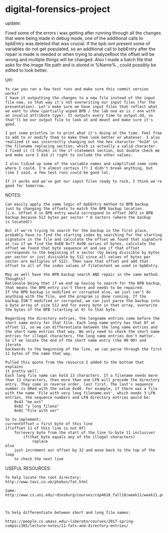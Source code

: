 # digital-forensics-project
update:

Fixed some of the errors i was getting after running through all the changes 
that were being made in debug mode, one of the additional calls to bpbEntry
was deleted that was crucial. If the bpb isnt present some of variables do not 
get populated, so an additional call to bpbEntry after the repair is made is 
needed or when trying to analyzeRoot the offset will be wrong and multiple 
things will be changed.
Also I made a batch file that asks for the image file path and is stored in
%Name% , could possibly be edited to look better.


UH:

	Yo can you run a few test runs and make sure this commit version works?
	I have it outputting the changes to a new file instead of the input
	file now, so that way it's not overwriting our input files (for the
	presentation). Let's make sure we have input files that reflect what
	we want to show (partially wiped BPB / the lab one as is / one with 
	an invalid attribute type). It outputs every time to output.dd, so 
	that'll be our output file to look at and mount and make sure it's
	good.

	I put some printlns in to print what it's doing at the time. Feel free
	to add to or modify them to make them look better or whatever. I also
	realized it was incorrectly changing out the hex character "0x2d" in
	the filename replacing section, which is actually a valid character.
	I fixed it (I think) in the if-statement section, but double check me
	and make sure I did it right to include the other values.

	I also tidied up some of the variable names and simplified some code 
	where I could. I'm almost certain (?) I didn't break anything, but 
	like I said, a few test runs could be good lol. 

	If it works and we've got our input files ready to rock, I think we're
	good for tomorrow. 

NOTES:

	Can easily apply the same logic of bpbEntry method to BPB backup
	just by changing the offsets to match the BPB backup location.
	(i.e. offset 0 in BPB entry would correspond to offset 3072 in BPB
	backup because 512 bytes per sector * 6 sectors (where the backup
	is located))

	But if we're trying to search for the backup in the first place,
	probably have to find the starting index by searching for the starting
	signature in the file and calculate the offset we found that signature
	at (so if we find the 0xEB 0x?? 0x90 series of bytes, calculate the
	offset we found that byte sequence at and see if that offset
	corresponds to the beginning of a sector (by being divisible by bytes
	per sector or just divisible by 512 since all values of bytes per
	sector are multiples of 512). Then save that offset and add that
	offset to all of the index values of fileContent we used in bpbEntry.

	May as well have the BPB backup search AND repair in the same method.
	Thoughts?
	Rationale being that if we end up having to search for the BPB backup,
	that means the BPB entry isn't there and needs to be repaired.
	If the BPB backup is modified or corrupted also, we just can't do
	anything with the file, and the program is done running. If the
	backup ISN'T modified or corrupted, we can just parse the backup into
	a byte array of size 512 and for every byte in that array, overwrite
	the bytes of the BPB (starting at 0) to that byte.

	Regarding the directory entries, the longname entries come before the
	short name entry for that file. Each long name entry has that 0f at
	offset 11, so we can differentiate between the long name entries and
	the short name entries that way. We only need to check the short name
	entries for illegal characters, the long name entries don't matter.
	So if we locate the end of the short name entry (the 00 00) and iterate
	backwards to the beginning of the line, we can parse through the first
	11 bytes of the name that way.

	Pulled this quote from the resource I added to the bottom that explains 
	it pretty well:
	Each long file name can hold 13 characters. If a filename needs more
	than 13 characters, then more than one LFN will precede the directory
	entry. They come in reverse order, last first. The last's sequence 
	number is ORed with the value 0x40. For example, if there was a file
	with the name 'File with very long filename.ext', which needs 3 LFN
	entries, the sequence numbers and LFN directory entries would be:
		0x43 "me.ext"
		0x02 "y long filena"
		0x01 "File with ver"

	So to implement:
	currentOffset = first byte of this line
	if(offset 11 of this line is not 0f)
		for(every byte from the start of the line to byte 11 inclusive)
			if(that byte equals any of the illegal characters)
				replace
	else
		just increment our offset by 32 and move back to the top of the loop
		to check the next line

USEFUL RESOURCES:

	To help locate the root directory: http://www.tavi.co.uk/phobos/fat.html

	Same: http://www.cs.uni.edu/~diesburg/courses/cop4610_fall10/week11/week11.pdf

	

	To help differentiate between short and long file names:

	https://people.cs.umass.edu/~liberato/courses/2017-spring-compsci365/lecture-notes/11-fats-and-directory-entries/
